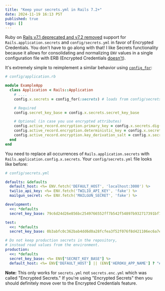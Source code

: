 ```yaml
---
title: "Keep your secrets.yml in Rails 7.2+"
date: 2024-11-19 16:13 PST
published: true
tags: []
---
```


Ruby on [Rails v7.1 deprecated and v7.2 removed](https://www.shakacode.com/blog/rails-7-1-removes-secret-setup-command-and-deprecates-secret-show-edit-commands/) support for `Rails.application.secrets` and `config/secrets.yml` in favor of Encrypted Credentials. You don't have to go along with that! I like Secrets functionality because it allows for consolidating and normalizing `ENV` values in a single configuration file with ERB (Encrypted Credentials [doesn't](https://github.com/rails/rails/pull/46508)).

It's extremely simple to reimplement a similar behavior using [`config_for`](https://guides.rubyonrails.org/configuring.html#custom-configuration):

```ruby
# config/application.rb

module ExampleApp
  class Application < Rails::Application
    # ....
    config.x.secrets = config_for(:secrets) # loads from config/secrets.yml

    # Required
    config.secret_key_base = config.x.secrets.secret_key_base

    # Optional (in case you use encrypted attributes)
    config.active_record.encryption.primary_key = config.x.secrets.dig(:active_record_encryption, :primary_key)
    config.active_record.encryption.deterministic_key = config.x.secrets.dig(:active_record_encryption, :deterministic_key)
    config.active_record.encryption.key_derivation_salt = config.x.secrets.dig(:active_record_encryption, :key_derivation_salt)
  end
end
```

You need to replace all occurrences of `Rails.application.secrets` with `Rails.application.config.x.secrets`.
Your `config/secrets.yml` file looks like before:

```yaml
# config/secrets.yml

defaults: &defaults
  default_host: <%= ENV.fetch('DEFAULT_HOST', 'localhost:3000') %>
  twilio_api_key: <%= ENV.fetch('TWILIO_API_KEY', 'fake') %>
  mailgun_secret: <%= ENV.fetch('MAILGUN_SECRET', 'fake') %>

development:
  <<: *defaults
  secret_key_base: 79c6d24d26e856bc2549766552ff7b542f54897b932717391bf705e35cf028c851d5bdf96f381dc41472839fcdc8a1221ff04eb4c8c5fbef62a6d22747f079d7

test:
  <<: *defaults
  secret_key_base: 0b3abfc0c362bab4dd6d0a28fcfea3f52f076f8d421106ec6a7ebe831ab9e4dc010a61d49e41a45f8f49e9fc85dd8e5bf3a53ce7a3925afa78e05b078b31c2a5

# Do not keep production secrets in the repository,
# instead read values from the environment.
production:
  <<: *defaults
  secret_key_base: <%= ENV["SECRET_KEY_BASE"] %>
  default_host: <%= ENV['DEFAULT_HOST'] || (ENV['HEROKU_APP_NAME'] ? "#{ENV['HEROKU_APP_NAME']}.herokuapp.com": nil) %>
```

**Note:** This only works for `secrets.yml` not `secrets.enc.yml` which was called "Encrypted Secrets." If you're using "Encrypted Secrets" then you should definitely move over to the Encrypted Credentials feature.
